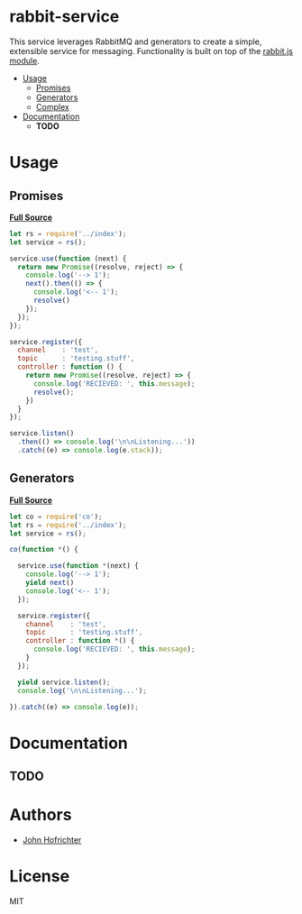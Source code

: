 # rabbit-service

This service leverages RabbitMQ and generators to create a simple, extensible service for messaging. Functionality is built on top of the [rabbit.js module](http://www.squaremobius.net/rabbit.js/).

- [Usage](#usage)
  - [Promises](#promises)
  - [Generators](#generators)
  - [Complex](https://github.com/johnhof/rabbit-service/tree/refactor/examples/complex)
- [Documentation](#documenation)
  - **TODO**

# Usage

## Promises

**[Full Source](https://github.com/johnhof/rabbit-service/blob/refactor/examples/promises.js)**

```javascript
let rs = require('../index');
let service = rs();

service.use(function (next) {
  return new Promise((resolve, reject) => {
    console.log('--> 1');
    next().then(() => {
      console.log('<-- 1');
      resolve()
    });
  });
});

service.register({
  channel    : 'test',
  topic      : 'testing.stuff',
  controller : function () {
    return new Promise((resolve, reject) => {
      console.log('RECIEVED: ', this.message);
      resolve();
    })
  }
});

service.listen()
  .then(() => console.log('\n\nListening...'))
  .catch((e) => console.log(e.stack));
```

## Generators

**[Full Source](https://github.com/johnhof/rabbit-service/blob/refactor/examples/generators.js)**

```javascript
let co = require('co');
let rs = require('../index');
let service = rs();

co(function *() {

  service.use(function *(next) {
    console.log('--> 1');
    yield next()
    console.log('<-- 1');
  });

  service.register({
    channel    : 'test',
    topic      : 'testing.stuff',
    controller : function *() {
      console.log('RECIEVED: ', this.message);
    }
  });

  yield service.listen();
  console.log('\n\nListening...');

}).catch((e) => console.log(e));
```

# Documentation

## TODO

# Authors

  - [John Hofrichter](https://github.com/johnhof)

# License

  MIT

